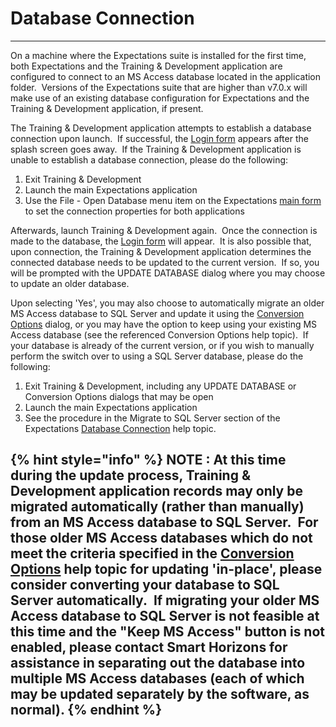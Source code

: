 # Database Connection
---

On a machine where the Expectations suite is installed for the first time, both Expectations and the Training & Development application are configured to connect to an MS Access database located in the application folder.&nbsp; Versions of the Expectations suite that are higher than v7.0.x will make use of an existing database configuration for Expectations and the Training & Development application, if present.

The Training & Development application attempts to establish a database connection upon launch.&nbsp; 
If successful, the [Login form](<tdlin.md>) appears after the splash screen goes away.&nbsp; If the Training & Development application is unable to establish a database connection, please do the following:

1. Exit Training & Development
2. Launch the main Expectations application
3. Use the File - Open Database menu item on the Expectations [main form](<7jjr.md>) to set the connection properties for both applications

Afterwards, launch Training & Development again.&nbsp; Once the connection is made to the database, the [Login form](<tdlin.md>) will appear.&nbsp;
It is also possible that, upon connection, the Training & Development application determines the connected database needs to be updated to the current version.&nbsp; If so, you will be prompted with the UPDATE DATABASE dialog where you may choose to update an older database.

Upon selecting 'Yes', you may also choose to automatically migrate an older MS Access database to SQL Server and update it using the [Conversion Options](<tdconv.md>) dialog, or you may have the option to keep using your existing MS Access database (see the referenced Conversion Options help topic).&nbsp; If your database is already of the current version, or if you wish to manually perform the switch over to using a SQL Server database, please do the following:

1. Exit Training & Development, including any UPDATE DATABASE or Conversion Options dialogs that may be open
2. Launch the main Expectations application
3. See the procedure in the Migrate to SQL Server section of the Expectations [Database Connection](<7mnk.md>) help topic.

{% hint style="info" %}
**NOTE** : At this time during the update process, Training & Development application records may only be migrated automatically (rather than manually) from an MS Access database to SQL Server.&nbsp; For those older MS Access databases which do not meet the criteria specified in the [Conversion Options](<tdconv.md>) help topic for updating 'in-place', please consider converting your database to SQL Server automatically.&nbsp; If migrating your older MS Access database to SQL Server is not feasible at this time and the "Keep MS Access" button is not enabled, please contact Smart Horizons for assistance in separating out the database into multiple MS Access databases (each of which may be updated separately by the software, as normal). 
{% endhint %}
---